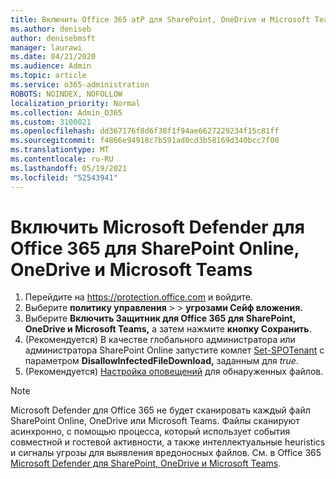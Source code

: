 ```yaml
---
title: Включить Office 365 atP для SharePoint, OneDrive и Microsoft Teams
ms.author: deniseb
author: denisebmsft
manager: laurawi
ms.date: 04/21/2020
ms.audience: Admin
ms.topic: article
ms.service: o365-administration
ROBOTS: NOINDEX, NOFOLLOW
localization_priority: Normal
ms.collection: Admin_O365
ms.custom: 3100021
ms.openlocfilehash: dd367176f8d6f38f1f94ae6627229234f15c81ff
ms.sourcegitcommit: f4866e94918c7b591ad0cd3b58169d340bcc7f00
ms.translationtype: MT
ms.contentlocale: ru-RU
ms.lasthandoff: 05/19/2021
ms.locfileid: "52543941"
---
```

# <a name="enable-microsoft-defender-for-office-365-for-sharepoint-online-onedrive-and-microsoft-teams"></a>Включить Microsoft Defender для Office 365 для SharePoint Online, OneDrive и Microsoft Teams

1. Перейдите на https://protection.office.com и войдите.
2. Выберите **политику управления**  >    >  **угрозами Сейф вложения.**
3. Выберите **Включить Защитник для Office 365 для SharePoint, OneDrive и Microsoft Teams,** а затем нажмите **кнопку Сохранить**.
4. (Рекомендуется) В качестве глобального администратора или администратора SharePoint Online запустите комлет [Set-SPOTenant](/powershell/module/sharepoint-online/Set-SPOTenant?view=sharepoint-ps) с параметром **DisallowInfectedFileDownload,** заданным для *true*.
5. (Рекомендуется) [Настройка оповещений](/microsoft-365/security/office-365-security/turn-on-atp-for-spo-odb-and-teams#set-up-alerts-for-detected-files) для обнаруженных файлов.

> [!NOTE]
> Microsoft Defender для Office 365 не будет сканировать каждый файл SharePoint Online, OneDrive или Microsoft Teams. Файлы сканируют асинхронно, с помощью процесса, который использует события совместной и гостевой активности, а также интеллектуальные heuristics и сигналы угрозы для выявления вредоносных файлов. См. в Office 365 [Microsoft Defender для SharePoint, OneDrive и Microsoft Teams](/microsoft-365/security/office-365-security/atp-for-spo-odb-and-teams).